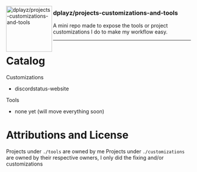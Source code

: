 
<img src="" align="left"
     alt="dplayz/projects-customizations-and-tools" width="125" height="125">
### dplayz/projects-customizations-and-tools
A mini repo made to expose the tools or project customizations I do to make my workflow easy.

---

# Catalog
Customizations
- discordstatus-website

Tools
- none yet (will move everything soon)



# Attributions and License
Projects under ``./tools`` are owned by me
Projects under ``./customizations`` are owned by their respective owners, I only did the fixing and/or customizations